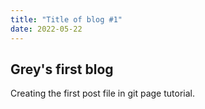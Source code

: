 ```yaml
---
title: "Title of blog #1"
date: 2022-05-22
---
```



## Grey's first blog

Creating the first post file in git page tutorial.
